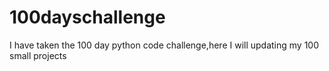# 100dayschallenge
I have taken the 100 day python code challenge,here I will updating my 100 small projects
